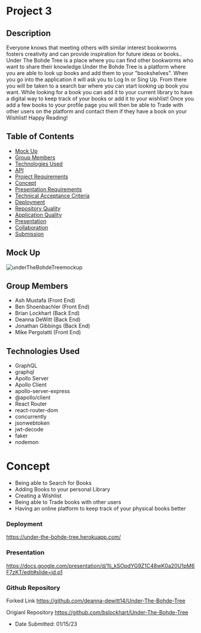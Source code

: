 # Project 3

## Description

Everyone knows that meeting others with similar interest bookworms fosters creativity and can provide inspiration for future ideas or books.. Under The Bohde Tree is a place where you can find other bookworms who want to share their knowledge.Under the Bohde Tree is a platform where you are able to look up books and add them to your "bookshelves". When you go into the application it will ask you to Log In or Sing Up. From there you will be taken to a search bar where you can start looking up book you want. While looking for a book you can add it to your current library to have a digital way to keep track of your books or add it to your wishlist! Once you add a few books to your profile page you will then be able to Trade with other users on the platform and contact them if they have a book on your Wishlist! Happy Reading!

## Table of Contents

- [Mock Up](#Mock-Up)
- [Group Members](#Group-Members)
- [Technologies Used](#Technologies-Used)
- [API](#API's)
- [Project Requirements](#Project-Requirements)
- [Concept](#Concept)
- [Presentation Requirements](#User-Story)
- [Technical Acceptance Criteria](#Technical-Acceptance-Criteria)
- [Deployment](#Deployment)
- [Repository Quality](#Repository-Quality)
- [Application Quality](#Application-Quality)
- [Presentation](#Presentation)
- [Collaboration](#Collaboration)
- [Submission](#Submission)

## Mock Up

![underTheBohdeTreemockup](https://user-images.githubusercontent.com/109932251/212574526-3b6dd2bb-7830-4ffc-bbbf-19872fe1c17e.png)


## Group Members

- Ash Mustafa (Front End)
- Ben Shoenbachler (Front End)
- Brian Lockhart (Back End)
- Deanna DeWitt (Back End)
- Jonathan Gibbings (Back End)
- Mike Pergolatti (Front End)

## Technologies Used

- GraphQL
- graphql
- Apollo Server
- Apollo Client
- apollo-server-express
- @apollo/client
- React Router
- react-router-dom
- concurrently
- jsonwebtoken
- jwt-decode
- faker
- nodemon

# Concept

- Being able to Search for Books
- Adding Books to your personal Library
- Creating a Wishlist
- Being able to Trade books with other users
- Having an online platform to keep track of your physical books better

### Deployment

https://under-the-bohde-tree.herokuapp.com/

### Presentation

https://docs.google.com/presentation/d/1li_kSOpdYG9Z1C48wK0a20U1pM6F7zKT/edit#slide=id.p1

### Github Repository

Forked Link
https://github.com/deanna-dewitt14/Under-The-Bohde-Tree

Origianl Repository
https://github.com/bslockhart/Under-The-Bohde-Tree

- Date Submitted: 01/15/23
